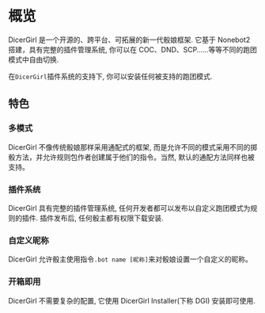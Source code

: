 # 概览
DicerGirl 是一个开源的、跨平台、可拓展的新一代骰娘框架. 它基于 Nonebot2 搭建，具有完整的插件管理系统, 你可以在 COC、DND、SCP……等等不同的跑团模式中自由切换.

在`DicerGirl`插件系统的支持下, 你可以安装任何被支持的跑团模式.

## 特色

### 多模式

DicerGirl 不像传统骰娘那样采用通配式的框架, 而是允许不同的模式采用不同的掷骰方法，并允许规则包作者创建属于他们的指令。当然, 默认的通配方法同样也被支持。

### 插件系统

DicerGirl 具有完整的插件管理系统, 任何开发者都可以发布以自定义跑团模式为规则的插件. 插件发布后, 任何骰主都有权限下载安装.

### 自定义昵称

DicerGirl 允许骰主使用指令`.bot name [昵称]`来对骰娘设置一个自定义的昵称。

### 开箱即用

DicerGirl 不需要复杂的配置, 它使用 DicerGirl Installer(下称 DGI) 安装即可使用.
